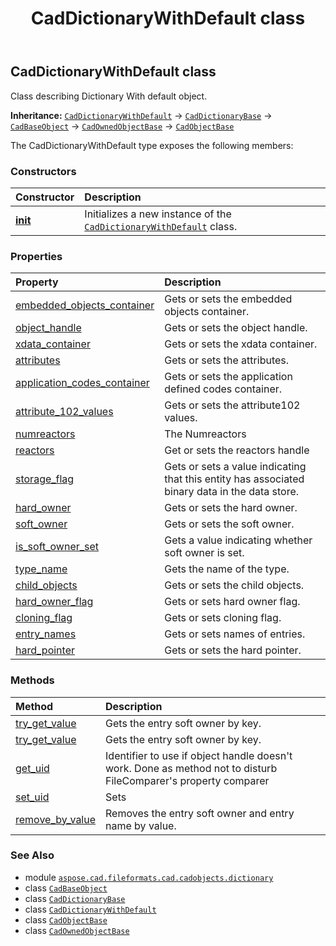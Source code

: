 ﻿---
title: CadDictionaryWithDefault class
second_title: Aspose.CAD for Python via .NET API References
description: 
type: docs
weight: 30
url: /python-net/aspose.cad.fileformats.cad.cadobjects.dictionary/caddictionarywithdefault/
is_root: false
---

## CadDictionaryWithDefault class

Class describing Dictionary With default object.



**Inheritance:** [`CadDictionaryWithDefault`](/cad/python-net/aspose.cad.fileformats.cad.cadobjects.dictionary/caddictionarywithdefault) → 
[`CadDictionaryBase`](/cad/python-net/aspose.cad.fileformats.cad.cadobjects.dictionary/caddictionarybase) → 
[`CadBaseObject`](/cad/python-net/aspose.cad.fileformats.cad.cadobjects/cadbaseobject) → 
[`CadOwnedObjectBase`](/cad/python-net/aspose.cad.fileformats.cad.cadobjects/cadownedobjectbase) → 
[`CadObjectBase`](/cad/python-net/aspose.cad.fileformats.cad.cadobjects/cadobjectbase)



The CadDictionaryWithDefault type exposes the following members:

### Constructors
| Constructor | Description |
| :- | :- |
| [__init__](/cad/python-net/aspose.cad.fileformats.cad.cadobjects.dictionary/caddictionarywithdefault/__init__/#) | Initializes a new instance of the [`CadDictionaryWithDefault`](/cad/python-net/aspose.cad.fileformats.cad.cadobjects.dictionary/caddictionarywithdefault) class. |


### Properties
| Property | Description |
| :- | :- |
| [embedded_objects_container](/cad/python-net/aspose.cad.fileformats.cad.cadobjects.dictionary/caddictionarywithdefault/embedded_objects_container) | Gets or sets the embedded objects container. |
| [object_handle](/cad/python-net/aspose.cad.fileformats.cad.cadobjects.dictionary/caddictionarywithdefault/object_handle) | Gets or sets the object handle. |
| [xdata_container](/cad/python-net/aspose.cad.fileformats.cad.cadobjects.dictionary/caddictionarywithdefault/xdata_container) | Gets or sets the xdata container. |
| [attributes](/cad/python-net/aspose.cad.fileformats.cad.cadobjects.dictionary/caddictionarywithdefault/attributes) | Gets or sets the attributes. |
| [application_codes_container](/cad/python-net/aspose.cad.fileformats.cad.cadobjects.dictionary/caddictionarywithdefault/application_codes_container) | Gets or sets the application defined codes container. |
| [attribute_102_values](/cad/python-net/aspose.cad.fileformats.cad.cadobjects.dictionary/caddictionarywithdefault/attribute_102_values) | Gets or sets the attribute102 values. |
| [numreactors](/cad/python-net/aspose.cad.fileformats.cad.cadobjects.dictionary/caddictionarywithdefault/numreactors) | The Numreactors |
| [reactors](/cad/python-net/aspose.cad.fileformats.cad.cadobjects.dictionary/caddictionarywithdefault/reactors) | Get or sets the reactors handle |
| [storage_flag](/cad/python-net/aspose.cad.fileformats.cad.cadobjects.dictionary/caddictionarywithdefault/storage_flag) | Gets or sets a value indicating that this entity has associated binary data in the data store. |
| [hard_owner](/cad/python-net/aspose.cad.fileformats.cad.cadobjects.dictionary/caddictionarywithdefault/hard_owner) | Gets or sets the hard owner. |
| [soft_owner](/cad/python-net/aspose.cad.fileformats.cad.cadobjects.dictionary/caddictionarywithdefault/soft_owner) | Gets or sets the soft owner. |
| [is_soft_owner_set](/cad/python-net/aspose.cad.fileformats.cad.cadobjects.dictionary/caddictionarywithdefault/is_soft_owner_set) | Gets a value indicating whether soft owner is set. |
| [type_name](/cad/python-net/aspose.cad.fileformats.cad.cadobjects.dictionary/caddictionarywithdefault/type_name) | Gets the name of the type. |
| [child_objects](/cad/python-net/aspose.cad.fileformats.cad.cadobjects.dictionary/caddictionarywithdefault/child_objects) | Gets or sets the child objects. |
| [hard_owner_flag](/cad/python-net/aspose.cad.fileformats.cad.cadobjects.dictionary/caddictionarywithdefault/hard_owner_flag) | Gets or sets hard owner flag. |
| [cloning_flag](/cad/python-net/aspose.cad.fileformats.cad.cadobjects.dictionary/caddictionarywithdefault/cloning_flag) | Gets or sets cloning flag. |
| [entry_names](/cad/python-net/aspose.cad.fileformats.cad.cadobjects.dictionary/caddictionarywithdefault/entry_names) | Gets or sets names of entries. |
| [hard_pointer](/cad/python-net/aspose.cad.fileformats.cad.cadobjects.dictionary/caddictionarywithdefault/hard_pointer) | Gets or sets the hard pointer. |


### Methods
| Method | Description |
| :- | :- |
| [try_get_value](/cad/python-net/aspose.cad.fileformats.cad.cadobjects.dictionary/caddictionarywithdefault/try_get_value/#str-any) | Gets the entry soft owner by key. |
| [try_get_value](/cad/python-net/aspose.cad.fileformats.cad.cadobjects.dictionary/caddictionarywithdefault/try_get_value/#str-any-any) | Gets the entry soft owner by key. |
| [get_uid](/cad/python-net/aspose.cad.fileformats.cad.cadobjects.dictionary/caddictionarywithdefault/get_uid/#) | Identifier to use if object handle doesn't work. Done as method not to disturb FileComparer's property comparer |
| [set_uid](/cad/python-net/aspose.cad.fileformats.cad.cadobjects.dictionary/caddictionarywithdefault/set_uid/#str) | Sets |
| [remove_by_value](/cad/python-net/aspose.cad.fileformats.cad.cadobjects.dictionary/caddictionarywithdefault/remove_by_value/#str) | Removes the entry soft owner and entry name by value. |



### See Also
* module [`aspose.cad.fileformats.cad.cadobjects.dictionary`](..)
* class [`CadBaseObject`](/cad/python-net/aspose.cad.fileformats.cad.cadobjects/cadbaseobject)
* class [`CadDictionaryBase`](/cad/python-net/aspose.cad.fileformats.cad.cadobjects.dictionary/caddictionarybase)
* class [`CadDictionaryWithDefault`](/cad/python-net/aspose.cad.fileformats.cad.cadobjects.dictionary/caddictionarywithdefault)
* class [`CadObjectBase`](/cad/python-net/aspose.cad.fileformats.cad.cadobjects/cadobjectbase)
* class [`CadOwnedObjectBase`](/cad/python-net/aspose.cad.fileformats.cad.cadobjects/cadownedobjectbase)

